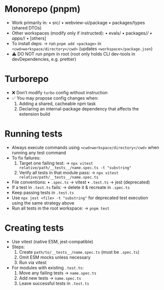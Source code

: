 # Monorepo (pnpm)

- Work primarily in:
  • src/
  • webview-ui/package
  • packages/types (shared DTOs)
- Other workspaces (modify only if instructed):
  • evals/
  • packages/_/
  • apps/_/
  • [others]
- To install deps:
  → run `pnpm add <package>` in `<cwd>workspace/directory</cwd>` (updates `<workspace>/package.json`)
- ⚠️ DO NOT run pnpm in root (root only holds CLI dev-tools in devDependencies, e.g. prettier)

# Turborepo

- ❌ Don’t modify `turbo` config without instruction
- ✅ You may propose config changes when:
    1. Adding a shared, cacheable npm task
    2. Declaring an internal-package dependency that affects the extension build

# Running tests

- Always execute commands using `<cwd>workspace/directory</cwd>` when running any test command
- To fix failures:
    1. Target one failing test:
       → `npx vitest relative/path/__tests__/name.spec.ts -t "substring"`
    2. Verify all tests in that module pass:
       → `npx vitest relative/path/__tests__/name.spec.ts`
- File conventions:
  • `.spec.ts` → vitest
  • `.test.ts` → jest (deprecated)
- If a test in `.test.ts` fails:
  → delete it & recreate in `.spec.ts`
- Keep passing tests in `.test.ts`
- Use `npx jest <file> -t "substring"` for deprecated test execution using the same strategy above
- Run all tests in the root workspace:
  → `pnpm test`

# Creating tests

- Use vitest (native ESM, jest-compatible)
- Steps:
    1. Create `path/to/__tests__/name.spec.ts` (must be `.spec.ts`)
    2. Omit ESM mocks unless necessary
    3. Run via vitest
- For modules with existing `.test.ts`:
    1. Move any failing tests → `name.spec.ts`
    2. Add new tests → `name.spec.ts`
    3. Leave successful tests in `.test.ts`

